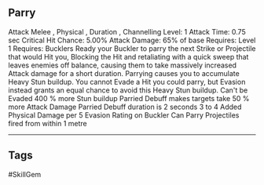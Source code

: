 ## Parry
Attack
Melee , Physical , Duration , Channelling
Level: 1
Attack Time: 0.75 sec
Critical Hit Chance: 5.00%
Attack Damage: 65% of base
Requires: Level 1
Requires: Bucklers
Ready your Buckler to parry the next Strike or Projectile that would Hit you, Blocking the Hit and retaliating with a quick sweep that leaves enemies off balance, causing them to take massively increased Attack damage for a short duration. Parrying causes you to accumulate Heavy Stun buildup. You cannot Evade a Hit you could parry, but Evasion instead grants an equal chance to avoid this Heavy Stun buildup.
Can't be Evaded
400 % more Stun buildup
Parried Debuff makes targets take 50 % more Attack Damage
Parried Debuff duration is 2 seconds
3 to 4 Added Physical Damage per 5 Evasion Rating on Buckler
Can Parry Projectiles fired from within 1 metre

---
## Tags
#SkillGem
